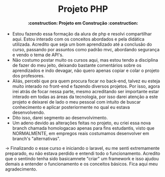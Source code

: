 <h1 align="center">
    Projeto PHP
</h1>

<h4 align="center">
    :construction: Projeto em Construção    :construction:
</h4>

- Estou fazendo essa formação da alura de php e resolvi compartilhar aqui. Estou interado com os conceitos abordados e pela didática utilizada. Acredito que seja um bom aprendizado até a conclusão do curso, passando por assuntos como padrão mvc, abordando segurança e vendo o tema de API's. 
- Não costumo postar muito os cursos aqui, mas estou tendo a disciplina de fazer do meu jeito, deixando bastante comentários sobre os aprendizados e indo devagar, não quero apenas copiar e colar o projeto dos profesores.
- Aliás, percebi que pra quem procura focar no back-end, talvez eu esteja muito interado no front-end e fazendo diversos projetos. Por isso, agora irei atrás de focar nessa parte, mesmo acreditando ser importante estar interado em todas as áreas da tecnologia, por isso darei atenção a este projeto e deixarei de lado o meu pessoal com intuito de buscar conhecimento e aplicar posteriormente no qual eu estava desenvolvendo.
- Dito isso, darei segmento ao desenvolvimento.
- Um adeno devido as alterações feitas no projeto, eu criei essa nova branch chamada homologacao apenas para fins estudantis, visto que NORMALMENTE, em empregos reais costumamos desenvolver em branch's "alternativas".

-> Finalizando o esse curso e iniciando o laravel, eu me senti extremamente preparado, eu não estava perdido e entendi todo o funcionamento. Acredito que o sentindo tenha sido basicamnete "criar" um framework e isso ajudou demais a entender o funcionamento e os conceitos básicos. Fica aqui meu agradecimento.